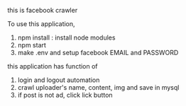 this is facebook crawler

To use this application,

1. npm install : install node modules
2. npm start
3. make .env and setup facebook EMAIL and PASSWORD



this application has function of
1. login and logout automation
2. crawl uploader's name, content, img and save in mysql
3. if post is not ad, click lick button